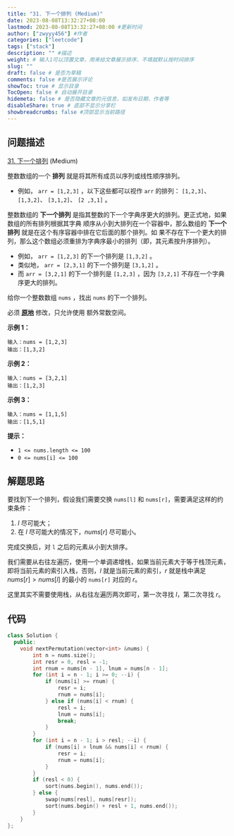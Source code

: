 ```yaml
---
title: "31. 下一个排列 (Medium)"
date: 2023-08-08T13:32:27+08:00
lastmod: 2023-08-08T13:32:27+08:00 #更新时间
author: ["zwyyy456"] #作者
categories: ["leetcode"]
tags: ["stack"]
description: "" #描述
weight: # 输入1可以顶置文章，用来给文章展示排序，不填就默认按时间排序
slug: ""
draft: false # 是否为草稿
comments: false #是否展示评论
showToc: true # 显示目录
TocOpen: false # 自动展开目录
hidemeta: false # 是否隐藏文章的元信息，如发布日期、作者等
disableShare: true # 底部不显示分享栏
showbreadcrumbs: false #顶部显示当前路径
---
```

## 问题描述
[31. 下一个排列][link] (Medium)

[link]: https://leetcode.cn/problems/next-permutation/

整数数组的一个 **排列**  就是将其所有成员以序列或线性顺序排列。

- 例如， `arr = [1,2,3]` ，以下这些都可以视作 `arr` 的排列： `[1,2,3]`、 `[1,3,2]`、 `[3,1,2]`、 `[2
,3,1]` 。

整数数组的 **下一个排列** 是指其整数的下一个字典序更大的排列。更正式地，如果数组的所有排列根据其字典
顺序从小到大排列在一个容器中，那么数组的 **下一个排列** 就是在这个有序容器中排在它后面的那个排列。如
果不存在下一个更大的排列，那么这个数组必须重排为字典序最小的排列（即，其元素按升序排列）。

- 例如， `arr = [1,2,3]` 的下一个排列是 `[1,3,2]` 。
- 类似地， `arr = [2,3,1]` 的下一个排列是 `[3,1,2]` 。
- 而 `arr = [3,2,1]` 的下一个排列是 `[1,2,3]` ，因为 `[3,2,1]` 不存在一个字典序更大的排列。

给你一个整数数组 `nums` ，找出 `nums` 的下一个排列。

必须 **[原地](https://baike.baidu.com/item/%E5%8E%9F%E5%9C%B0%E7%AE%97%E6%B3%95)** 修改，只允许使用
额外常数空间。

**示例 1：**

```
输入：nums = [1,2,3]
输出：[1,3,2]

```

**示例 2：**

```
输入：nums = [3,2,1]
输出：[1,2,3]

```

**示例 3：**

```
输入：nums = [1,1,5]
输出：[1,5,1]

```

**提示：**

- `1 <= nums.length <= 100`
- `0 <= nums[i] <= 100`

## 解题思路

要找到下一个排列，假设我们需要交换 `nums[l]` 和 `nums[r]`，需要满足这样的约束条件：

1. $l$ 尽可能大；
2. 在 $l$ 尽可能大的情况下，$nums[r]$ 尽可能小。

完成交换后，对 `l` 之后的元素从小到大排序。

我们需要从右往左遍历，使用一个单调递增栈，如果当前元素大于等于栈顶元素，即将当前元素的索引入栈，否则，$l$ 就是当前元素的索引，$r$ 就是栈中满足 $nums[r] > nums[l]$ 的最小的 `nums[r]` 对应的 $r$。

这里其实不需要使用栈，从右往左遍历两次即可，第一次寻找 $l$，第二次寻找 $r$。

## 代码

```cpp
class Solution {
  public:
    void nextPermutation(vector<int> &nums) {
        int n = nums.size();
        int resr = 0, resl = -1;
        int rnum = nums[n - 1], lnum = nums[n - 1];
        for (int i = n - 1; i >= 0; --i) {
            if (nums[i] >= rnum) {
                resr = i;
                rnum = nums[i];
            } else if (nums[i] < rnum) {
                resl = i;
                lnum = nums[i];
                break;
            }
        }
        for (int i = n - 1; i > resl; --i) {
            if (nums[i] > lnum && nums[i] < rnum) {
                resr = i;
                rnum = nums[i];
            }
        }
        if (resl < 0) {
            sort(nums.begin(), nums.end());
        } else {
            swap(nums[resl], nums[resr]);
            sort(nums.begin() + resl + 1, nums.end());
        }
    }
};
```

